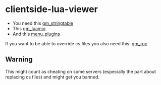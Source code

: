 clientside-lua-viewer
=====================

* You need this [gm_stringtable](https://github.com/gmodcoders/gm_stringtable)
* This [gm_luamio](http://a.pomf.se/befabr.zip)
* And this [menu_plugins](https://github.com/gmodcoders/gmod-menu-plugins)

If you want to be able to override cs files you also need this: [gm_roc](https://github.com/gmodcoders/gm_roc)

## Warning
This might count as cheating on some servers (especially the part about replacing cs files) and might get you banned.
